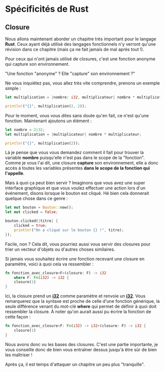 # Spécificités de Rust

## Closure

Nous allons maintenant aborder un chapitre très important pour le langage __Rust__. Ceux ayant déjà utilisé des langages fonctionnels n'y verront qu'une révision dans ce chapitre (mais ça ne fait jamais de mal après tout !).

Pour ceux qui n'ont jamais utilisé de closures, c'est une fonction anonyme qui capture son environnement.

"Une fonction "anonyme" ? Elle "capture" son environnement ?"

Ne vous inquiétez pas, vous allez très vite comprendre, prenons un exemple simple :

```Rust
let multiplication = |nombre: i32, multiplicateur| nombre * multiplicateur;

println!("{}", multiplication(2, 2));
```

Pour le moment, vous vous dites sans doute qu'en fait, ce n'est qu'une fonction. Maintenant ajoutons un élément :

```Rust
let nombre = 2i32;
let multiplication = |multiplicateur| nombre * multiplicateur;

println!("{}", multiplication(2));
```

Là je pense que vous vous demandez comment il fait pour trouver la variable __nombre__ puisqu'elle n'est pas dans le scope de la "fonction". Comme je vous l'ai dit, une closure __capture__ son environnement, elle a donc accès à toutes les variables présentes __dans le scope de la fonction qui l'appelle__.

Mais à quoi ça peut bien servir ? Imaginons que vous avez une super interface graphique et que vous voulez effectuer une action lors d'un événement, disons lorsque le bouton est cliqué. Hé bien cela donnerait quelque chose dans ce genre :

```Rust
let mut bouton = Bouton::new();
let mut clicked = false;

bouton.clicked(|titre| {
    clicked = true;
    println!("On a cliqué sur le bouton {} !", titre);
});
```

Facile, non ? Cela dit, vous pourriez aussi vous servir des closures pour trier un vecteur d'objets ou d'autres choses similaires.

Si jamais vous souhaitez écrire une fonction recevant une closure en paramètre, voici à quoi cela va ressembler :

```Rust
fn fonction_avec_closure<F>(closure: F) -> i32
    where F: Fn(i32) -> i32 {
    closure(1)
}
```

Ici, la closure prend un [__i32__] comme paramètre et renvoie un [__i32__]. Vous remarquerez que la syntaxe est proche de celle d'une fonction générique, la seule différence venant du mot-clé __where__ qui permet de définir à quoi doit ressembler la closure. À noter qu'on aurait aussi pu écrire la fonction de cette façon :

```Rust
fn fonction_avec_closure<F: Fn(i32) -> i32>(closure: F) -> i32 {
    closure(1)
}

```

Nous avons donc vu les bases des closures. C'est une partie importante, je vous conseille donc de bien vous entraîner dessus jusqu'à être sûr de bien les maîtriser !

Après ça, il est temps d'attaquer un chapitre un peu plus "tranquille".

[__i32__]: https://doc.rust-lang.org/stable/std/primitive.i32.html
